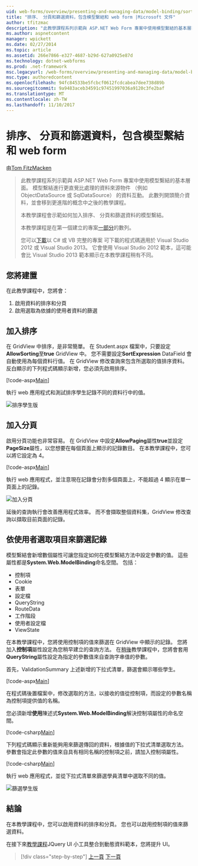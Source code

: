 ```yaml
---
uid: web-forms/overview/presenting-and-managing-data/model-binding/sorting-paging-and-filtering-data
title: "排序、 分頁和篩選資料，包含模型繫結和 web form |Microsoft 文件"
author: tfitzmac
description: "此教學課程系列示範與 ASP.NET Web Form 專案中使用模型繫結的基本層面。 模型繫結進行資料互動詳細直線-..."
ms.author: aspnetcontent
manager: wpickett
ms.date: 02/27/2014
ms.topic: article
ms.assetid: 266e7866-e327-4687-b29d-627a0925e87d
ms.technology: dotnet-webforms
ms.prod: .net-framework
msc.legacyurl: /web-forms/overview/presenting-and-managing-data/model-binding/sorting-paging-and-filtering-data
msc.type: authoredcontent
ms.openlocfilehash: 94fc84533be5fcbcf0612fcdcabea7dee738d89b
ms.sourcegitcommit: 9a9483aceb34591c97451997036a9120c3fe2baf
ms.translationtype: MT
ms.contentlocale: zh-TW
ms.lasthandoff: 11/10/2017
---
```

<a name="sorting-paging-and-filtering-data-with-model-binding-and-web-forms"></a>排序、 分頁和篩選資料，包含模型繫結和 web form
====================
由[Tom FitzMacken](https://github.com/tfitzmac)

> 此教學課程系列示範與 ASP.NET Web Form 專案中使用模型繫結的基本層面。 模型繫結進行更直覺比處理的資料來源物件 （例如 ObjectDataSource 或 SqlDataSource） 的資料互動。 此數列開頭簡介資料，並會移到更進階的概念中之後的教學課程。
> 
> 本教學課程會示範如何加入排序、 分頁和篩選資料的模型繫結。
> 
> 本教學課程是在第一個建立的專案[一部分](retrieving-data.md)的數列。
> 
> 您可以[下載](https://go.microsoft.com/fwlink/?LinkId=286116)以 C# 或 VB 完整的專案 可下載的程式碼適用於 Visual Studio 2012 或 Visual Studio 2013。 它會使用 Visual Studio 2012 範本，這可能會比 Visual Studio 2013 範本顯示在本教學課程稍有不同。


## <a name="what-youll-build"></a>您將建置

在此教學課程中，您將會：

1. 啟用資料的排序和分頁
2. 啟用選取為依據的使用者資料的篩選

## <a name="add-sorting"></a>加入排序

在 GridView 中排序，是非常簡單。 在 Student.aspx 檔案中，只要設定**AllowSorting**至**true** GridView 中。 您不需要設定**SortExpression** DataField 會自動使用為每個資料行值。 在 GridView 修改查詢來包含所選取的值排序資料。 反白顯示的下列程式碼顯示新增，您必須先啟用排序。

[!code-aspx[Main](sorting-paging-and-filtering-data/samples/sample1.aspx?highlight=5)]

執行 web 應用程式和測試排序學生記錄不同的資料行中的值。

![排序學生版](sorting-paging-and-filtering-data/_static/image2.png)

## <a name="add-paging"></a>加入分頁

啟用分頁功能也非常容易。 在 GridView 中設定**AllowPaging**屬性**true**並設定**PageSize**屬性，以您想要在每個頁面上顯示的記錄數目。 在本教學課程中，您可以將它設定為 4。

[!code-aspx[Main](sorting-paging-and-filtering-data/samples/sample2.aspx?highlight=5)]

執行 web 應用程式，並注意現在記錄會分割多個頁面上，不能超過 4 顯示在單一頁面上的記錄。

![加入分頁](sorting-paging-and-filtering-data/_static/image4.png)

延後的查詢執行會改善應用程式效率。 而不會擷取整個資料集，GridView 修改查詢以擷取目前頁面的記錄。

## <a name="filter-records-by-user-selection"></a>依使用者選取項目來篩選記錄

模型繫結會新增數個屬性可讓您指定如何在模型繫結方法中設定參數的值。 這些屬性都是**System.Web.ModelBinding**命名空間。 包括：

- 控制項
- Cookie
- 表單
- 設定檔
- QueryString
- RouteData
- 工作階段
- 使用者設定檔
- ViewState

在本教學課程中，您將使用控制項的值來篩選在 GridView 中顯示的記錄。 您將加入**控制項**屬性設定為您稍早建立的查詢方法。 在[稍後](using-query-string-values-to-retrieve-data.md)教學課程中，您將會套用**QueryString**屬性設定為指定的參數值來自查詢字串值的參數。

首先，ValidationSummary 上述新增的下拉式清單，篩選會顯示哪些學生。

[!code-aspx[Main](sorting-paging-and-filtering-data/samples/sample3.aspx?highlight=3-11)]

在程式碼後置檔案中，修改選取的方法，以接收的值從控制項，而設定的參數名稱為控制項提供值的名稱。

您必須新增**使用**陳述式**System.Web.ModelBinding**解決控制項屬性的命名空間。

[!code-csharp[Main](sorting-paging-and-filtering-data/samples/sample4.cs)]

下列程式碼顯示重新能夠用來篩選傳回的資料，根據值的下拉式清單選取方法。 參數會指定此參數的值來自具有相同名稱的控制項之前，請加入控制項屬性。

[!code-csharp[Main](sorting-paging-and-filtering-data/samples/sample5.cs)]

執行 web 應用程式，並從下拉式清單來篩選學員清單中選取不同的值。

![篩選學生版](sorting-paging-and-filtering-data/_static/image6.png)

## <a name="conclusion"></a>結論

在本教學課程中，您可以啟用資料的排序和分頁。 您也可以啟用控制項的值來篩選資料。

在接下來[教學課程](integrating-jquery-ui.md)JQuery UI 小工具整合到動態資料範本，您將提升 UI。

>[!div class="step-by-step"]
[上一頁](updating-deleting-and-creating-data.md)
[下一頁](integrating-jquery-ui.md)

